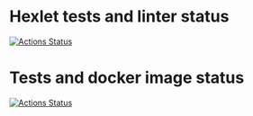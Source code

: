 # Hexlet tests and linter status
[![Actions Status](https://github.com/mxpatlas/devops-for-programmers-project-lvl1/workflows/hexlet-check/badge.svg)](https://github.com/mxpatlas/devops-for-programmers-project-lvl1/actions)
# Tests and docker image status
[![Actions Status](https://github.com/mxpatlas/devops-for-programmers-project-lvl1/workflows/push/badge.svg)](https://github.com/mxpatlas/devops-for-programmers-project-lvl1/actions)
